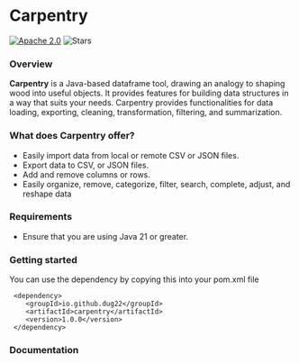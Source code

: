 Carpentry
=======

[![Apache 2.0](https://img.shields.io/github/license/nebula-plugins/nebula-project-plugin.svg)](http://www.apache.org/licenses/LICENSE-2.0)
![Stars](https://img.shields.io/github/stars/dug22/carpentry.svg)

### Overview

**Carpentry** is a Java-based dataframe tool, drawing an analogy to shaping wood into useful objects. It provides
features for building data structures in a way that suits your needs. Carpentry provides functionalities for data
loading, exporting, cleaning, transformation, filtering, and summarization.

### What does Carpentry offer?

* Easily import data from local or remote CSV or JSON files.
* Export data to CSV, or JSON files.
* Add and remove columns or rows.
* Easily organize, remove, categorize, filter, search, complete, adjust, and reshape data

### Requirements

- Ensure that you are using Java 21 or greater.

### Getting started

You can use the dependency by copying this into your pom.xml file

~~~
 <dependency>
    <groupId>io.github.dug22</groupId>
    <artifactId>carpentry</artifactId>
    <version>1.0.0</version>
 </dependency>
~~~

### Documentation




